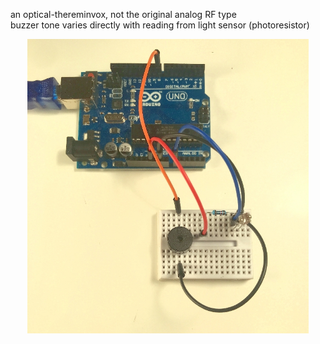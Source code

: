 an optical-thereminvox, not the original analog RF type</br>
buzzer tone varies directly with reading from light sensor (photoresistor)


<p align="center">
  <img src="optical_thereminvox_board.jpg" width="450" alt="board layout">
</p>
